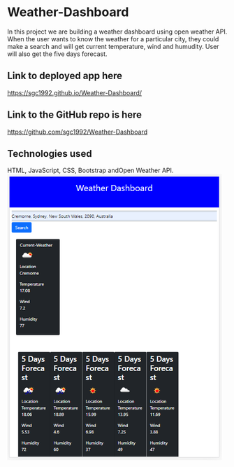 # Weather-Dashboard
In this project we are building a weather dashboard using open weather API.
When the user wants to know the weather for a particular city, they could make a search and will get current temperature, wind and humudity.
User will also get the five days forecast.
## Link to deployed app here
https://sgc1992.github.io/Weather-Dashboard/
## Link to the GitHub repo is here
https://github.com/sgc1992/Weather-Dashboard
## Technologies used
HTML, JavaScript, CSS, Bootstrap andOpen Weather API.
![](./screenshot.PNG "Description goes here")
